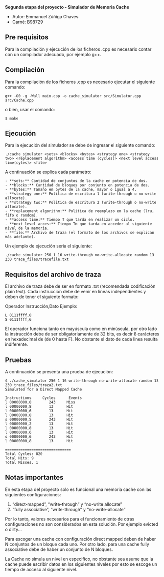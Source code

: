 **Segunda etapa del proyecto - Simulador de Memoria Cache**

- Autor: Emmanuel Zúñiga Chaves
- Carné: B98729

## Pre requisitos

Para la compilación y ejecución de los ficheros .cpp es necesario contar con un compilador adecuado, por ejemplo g++.

## Compilación

Para la compilación de los ficheros .cpp es necesario ejecutar el siguiente comando:

```
g++ -O0 -g -Wall main.cpp -o cache_simulator src/Simulator.cpp src/Cache.cpp
```

o bien, usar el comando:
```
$ make
```

## Ejecución

Para la ejecución del simulador se debe de ingresar el siguiente comando:

```
./cache_simulator <sets> <blocks> <bytes> <strategy one> <strategy two> <replacement algorithm> <access time (cycles)> <next level access time(cyles)> <file>
```
A continuación se explica cada parámetro:

	- **sets:** Cantidad de conjuntos de la cache en potencia de dos.
	- **blocks:** Cantidad de bloques por conjunto en potencia de dos.
	- **bytes:** Tamaño en bytes de la cache, mayor o igual a 4.
	- **strategy one:** Politica de escritura 1 (write-through o no-write allocate).
	- **strategy two:** Politica de escritura 2 (write-through o no-write allocate).
	- **replacement algorithm:** Politica de reemplazo en la cache (lru, fifo o random).
	- **access time:** Tiempo T que tarda en realizar un ciclo.
	- **next level acces:** Tiempo Tn que tarda en acceder al siguiente nivel de la memoria.
	- **file:** Archivo de traza (el formato de los archivos se explican más adelante).

Un ejemplo de ejecucíón seria el siguiente:

```
./cache_simulator 256 1 16 write-through no-write-allocate random 13 230 trace_files/tracefile.txt
```
## Requisitos del archivo de traza

El archivo de traza debe de ser en formato .txt (recomendada codificación plain text). Cada instrucción debe de venir en lineas independientes y deben de tener el siguiente formato:

Operador Instrucción,Dato
Ejemplo:
```
L 0111ffff,8
S 0111ffff,6
```

El operador funciona tanto en mayúscula como en minúscula, por otro lado la instrucción debe de ser obligatoriamente de 32 bits, es decir 8 carácteres en hexadecimal de (de 0 hasta F). No obstante el dato de cada linea resulta indiferente.

## Pruebas

A continuación se presenta una prueba de ejecución:
```
$ ./cache_simulator 256 1 16 write-through no-write-allocate random 13 230 trace_files/traza2.txt
Simulated for a Direct Mapped Cache

Instructions 	 Cycles 	 Events
l 00000000,8		243		Miss
l 00000000,8		13		Hit
l 00000000,6		13		Hit
l 00000000,8		13		Hit
s 00000000,5		243		Hit
l 00000000,2		13		Hit
l 00000000,8		13		Hit
l 00000000,6		13		Hit
s 00000000,6		243		Hit
l 00000000,8		13		Hit

==============================
Total Cycles: 820
Total Hits: 9
Total Misses. 1
```
## Notas importantes

En esta etapa del proyecto solo es funcional una memoria cache con las siguientes configuraciones:

1. “direct-mapped”, “write-through” y “no-write allocate”
2. “fully associative”, “write-through” y “no-write-allocate”

Por lo tanto, valores necesarios para el funcionamiento de otras configuraciones no son considerados en esta solución. Por ejemplo evicted o dirty...

Para escoger una cache con configuración direct mapped deben de haber N conjuntos de un bloque cada uno. Por otro lado, para una cache fully associative debe de haber un conjunto de N bloques.

La Cache no simula un nivel en especifico, no obstante sea asume que la cache puede escribir datos en los siguientes niveles por esto se escoge un tiempo de acceso al siguiente nivel.
